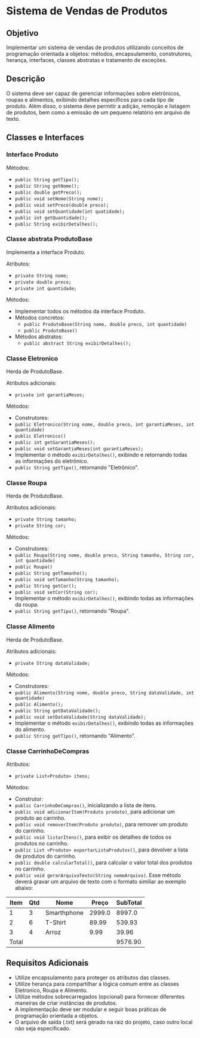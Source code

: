 # Sistema de Vendas de Produtos

## Objetivo

Implementar um sistema de vendas de produtos utilizando conceitos de programação orientada a objetos: métodos, encapsulamento, construtores, herança, interfaces, classes abstratas e tratamento de exceções.

## Descrição

O sistema deve ser capaz de gerenciar informações sobre eletrônicos, roupas e alimentos, exibindo detalhes específicos para cada tipo de produto. Além disso, o sistema deve permitir a adição, remoção e listagem de produtos, bem como a emissão de um pequeno relatório em arquivo de texto.

## Classes e Interfaces

### Interface Produto

Métodos:

- `public String getTipo();`
- `public String getNome();`
- `public double getPreco();`
- `public void setNome(String nome);`
- `public void setPreco(double preco);`
- `public void setQuantidade(int quatidade);`
- `public int getQuantidade();`
- `public String exibirDetalhes();`

### Classe abstrata ProdutoBase

Implementa a interface Produto.

Atributos:

- `private String nome;`
- `private double preco;`
- `private int quantidade;`

Métodos:

- Implementar todos os métodos da interface Produto.
- Métodos concretos:
  - `public ProdutoBase(String nome, double preco, int quantidade)`
  - `public ProdutoBase()`
- Métodos abstratos:
  - `public abstract String exibirDetalhes();`

### Classe Eletronico

Herda de ProdutoBase.

Atributos adicionais:

- `private int garantiaMeses;`

Métodos:

- Construtores:
- `public Eletronico(String nome, double preco, int garantiaMeses, int quantidade)`
- `public Eletronico()`
- `public int getGarantiaMeses();`
- `public void setGarantiaMeses(int garantiaMeses);`
- Implementar o método `exibirDetalhes()`, exibindo e retornando todas as informações do eletrônico.
- `public String getTipo()`, retornando "Eletrônico".

### Classe Roupa

Herda de ProdutoBase.

Atributos adicionais:

- `private String tamanho;`
- `private String cor;`

Métodos:

- Construtores:
- `public Roupa(String nome, double preco, String tamanho, String cor, int quantidade)`
- `public Roupa()`
- `public String getTamanho();`
- `public void setTamanho(String tamanho);`
- `public String getCor();`
- `public void setCor(String cor);`
- Implementar o método `exibirDetalhes()`, exibindo todas as informações da roupa.
- `public String getTipo()`, retornando "Roupa".

### Classe Alimento

Herda de ProdutoBase.

Atributos adicionais:

- `private String dataValidade;`

Métodos:

- Construtores:
- `public Alimento(String nome, double preco, String dataValidade, int quantidade)`
- `public Alimento();`
- `public String getDataValidade();`
- `public void setDataValidade(String dataValidade);`
- Implementar o método `exibirDetalhes()`, exibindo todas as informações do alimento.
- `public String getTipo()`, retornando "Alimento".

### Classe CarrinhoDeCompras

Atributos:

- `private List<Produto> itens;`

Métodos:

- Construtor:
- `public CarrinhoDeCompras()`, inicializando a lista de itens.
- `public void adicionarItem(Produto produto)`, para adicionar um produto ao carrinho.
- `public void removerItem(Produto produto)`, para remover um produto do carrinho.
- `public void listarItens()`, para exibir os detalhes de todos os produtos no carrinho.
- `public List <Produto> exportarListaProdutos()`, para devolver a lista de produtos do carrinho.
- `public double calcularTotal()`, para calcular o valor total dos produtos no carrinho.
- `public void gerarArquivoTexto(String nomeArquivo)`. Esse método deverá gravar um arquivo de texto com o formato similiar ao exemplo abaixo:



| Item  | Qtd | Nome        | Preço | SubTotal |
| ----- | --- | ----------- | ------ | -------- |
| 1     | 3   | Smarthphone | 2999.0 | 8997.0   |
| 2     | 6   | T-Shirt     | 89.99  | 539.93   |
| 3     | 4   | Arroz       | 9.99   | 39.96    |
| Total |     |             |        | 9576.90  |


## Requisitos Adicionais

- Utilize encapsulamento para proteger os atributos das classes.
- Utilize herança para compartilhar a lógica comum entre as classes Eletronico, Roupa e Alimento.
- Utilize métodos sobrecarregados (opcional) para fornecer diferentes maneiras de criar instâncias de produtos.
- A implementação deve ser modular e seguir boas práticas de programação orientada a objetos.
- O arquivo de saída (.txt) será gerado na raiz do projeto, caso outro local não seja especificado.
